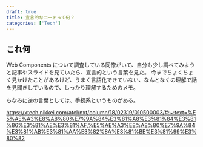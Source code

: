 ```yaml
---
draft: true
title: 宣言的なコードって何？
categories: ['Tech']
---
```


## これ何

Web Components について調査している同僚がいて、自分も少し調べてみようと記事やスライドを見ていたら、宣言的という言葉を見た。
今までちょくちょく見かけたことがあるけど、うまく言語化できていない、なんとなくの理解で話を見聞きしているので、しっかり理解するためのメモ。

ちなみに逆の言葉としては、手続系というものがある。

<https://xtech.nikkei.com/atcl/nxt/column/18/02319/010500003/#:~:text=%E5%AE%A3%E8%A8%80%E7%9A%84%E3%81%A8%E3%81%84%E3%81%86%E3%81%AE%E3%81%AF,%E5%AE%A3%E8%A8%80%E7%9A%84%E3%81%AB%E3%81%AA%E3%82%8A%E3%81%BE%E3%81%99%E3%80%82>
